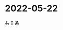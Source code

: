 # 2022-05-22

共 0 条

<!-- BEGIN WEIBO -->
<!-- 最后更新时间 Sun May 22 2022 09:14:51 GMT+0800 (China Standard Time) -->

<!-- END WEIBO -->
